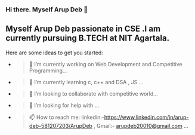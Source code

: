 ### Hi there. Myself Arup Deb 👋

## Myself Arup Deb passionate in CSE .I am currently pursuing B.TECH at NIT Agartala.

Here are some ideas to get you started:

- >  🔭 I’m currently working on Web Development and Competitive Programming...
- >  🌱 I’m currently learning c, c++ and DSA , JS ...
- >  👯 I’m looking to collaborate with competitive world...
- >  🤔 I’m looking for help with  ...
- >  📫 How to reach me: linkedin:-https://www.linkedin.com/in/arup-deb-581207203/ArupDeb , Gmail:- arupdeb20010@gmail.com   ...

